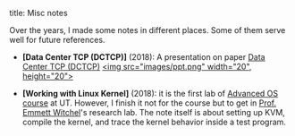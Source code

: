 title: Misc notes

Over the years, I made some notes in different places. Some of them serve well for future references.

- **[Data Center TCP (DCTCP)]** (2018): A presentation on paper [Data Center TCP (DCTCP)](https://people.csail.mit.edu/alizadeh/papers/dctcp-sigcomm10.pdf)
<a href="assets/091118-HZY-DCTCP.ppt"><img src="images/ppt.png" width="20", height="20"></a>
<a href="assets/091118-HZY-DCTCP.pdf"><i class="far fa-file-pdf fa-lg" aria-hidden="true"></i></a>

- **[Working with Linux Kernel]** (2018): it is the first lab of [Advanced OS course](https://www.cs.utexas.edu/users/witchel/380L/lab/lab0.html) at UT. However, I finish it not for the course but to get in 
[Prof. Emmett Witchel](https://www.cs.utexas.edu/~witchel/)'s research lab. The note itself is about setting up KVM, 
compile the kernel, and trace the kernel behavior inside a test program.
<a href="https://github.com/xxks-kkk/Code-for-blog/blob/master/2018/380L/lab0/Tex/report.pdf"><i class="far fa-file-pdf fa-lg" aria-hidden="true"></i></a>
